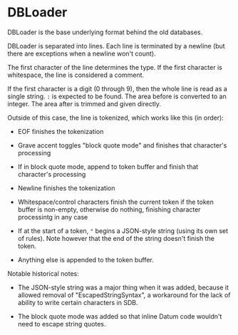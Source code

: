 # DBLoader

DBLoader is the base underlying format behind the old databases.

DBLoader is separated into lines. Each line is terminated by a newline (but there are exceptions when a newline won't count).

The first character of the line determines the type. If the first character is whitespace, the line is considered a comment.

If the first character is a digit (0 through 9), then the whole line is read as a single string. `:` is expected to be found. The area before is converted to an integer. The area after is trimmed and given directly.

Outside of this case, the line is tokenized, which works like this (in order):

* EOF finishes the tokenization

* Grave accent toggles "block quote mode" and finishes that character's processing

* If in block quote mode, append to token buffer and finish that character's processing

* Newline finishes the tokenization

* Whitespace/control characters finish the current token if the token buffer is non-empty, otherwise do nothing, finishing character processintg in any case

* If at the start of a token, `"` begins a JSON-style string (using its own set of rules). Note however that the end of the string doesn't finish the token.

* Anything else is appended to the token buffer.

Notable historical notes:

* The JSON-style string was a major thing when it was added, because it allowed removal of "EscapedStringSyntax", a workaround for the lack of ability to write certain characters in SDB.

* The block quote mode was added so that inline Datum code wouldn't need to escape string quotes.


